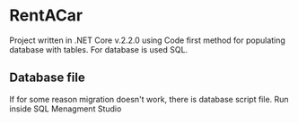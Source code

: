 # RentACar

Project written in .NET Core v.2.2.0 using Code first method for populating database with tables.
For database is used SQL.

## Database file
If for some reason migration doesn't work, there is database script file. Run inside SQL Menagment Studio
